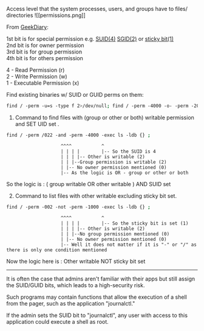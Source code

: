 
Access level that the system processes, users, and groups have to files/ directories
![[permissions.png]]

From [GeekDiary](https://www.thegeekdiary.com/linux-unix-examples-of-find-command-to-find-files-with-specific-sets-of-permissions/):  
  
1st bit is for special permission e.g. [SUID(4)](Perms%20-%20SUID.md) [SGID(2)](Perms%20-%20SGID.md) or [sticky bit(1)](Perms%20-%20Sticky%20Bit.md)  
2nd bit is for owner permission  
3rd bit is for group permission  
4th bit is for others permission  
  
4 - Read Permission (r)  
2 - Write Permission (w)  
1 - Executable Permission (x)  
  
  
Find existing binaries w/ SUID or GUID perms on them:  
```bash
find / -perm -u=s -type f 2>/dev/null; find / -perm -4000 -o- -perm -2000 -o- -perm -6000
```

1. Command to find files with (group or other or both) writable permission and SET UID set .  
```bash
find / -perm /022 -and -perm -4000 -exec ls -ldb {} ;
``` 
						^^^^           ^  
						| | | |        |-- So the SUID is 4  
						| | | |-- Other is writable (2)  
						| | |--Group permission is writable (2)  
						| |-- No owner permission mentioned (0)  
						|-- As the logic is OR - group or other or both  
So the logic is : ( group writable OR other writable ) AND SUID set  

2. Command to list files with other writable excluding sticky bit set.  
```bash
find / -perm -002 -not -perm -1000 -exec ls -ldb {} ;
```  
						^^^^           ^  
						| | | |        |-- So the sticky bit is set (1)  
						| | | |-- Other is writable (2)  
						| | |--No group permission mentioned (0)  
						| |-- No owner permission mentioned (0)  
						|-- Well it does not matter if it is "-" or "/" as there is only one condition mentioned  
Now the logic here is : Other writable NOT sticky bit set  
  
  
  
****  
It is often the case that admins aren't familiar with their apps but still assign the SUID/GUID bits, which leads to a high-security risk.  

Such programs may contain functions that allow the execution of a shell from the pager, such as the application "journalctl."  

If the admin sets the SUID bit to "journalctl", any user with access to this application could execute a shell as root.